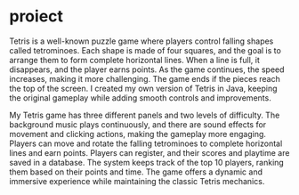# proiect
  Tetris is a well-known puzzle game where players control falling shapes called tetrominoes. Each shape is made of four squares, and the goal is to arrange them to form complete horizontal lines. When a line is full, it disappears, and the player earns points. As the game continues, the speed increases, making it more challenging. The game ends if the pieces reach the top of the screen. I created my own version of Tetris in Java, keeping the original gameplay while adding smooth controls and improvements.
  
  My Tetris game has three different panels and two levels of difficulty. The background music plays continuously, and there are sound effects for movement and clicking actions, making the gameplay more engaging. Players can move and rotate the falling tetrominoes to complete horizontal lines and earn points. Players can register, and their scores and playtime are saved in a database. The system keeps track of the top 10 players, ranking them based on their points and time. The game offers a dynamic and immersive experience while maintaining the classic Tetris mechanics.
